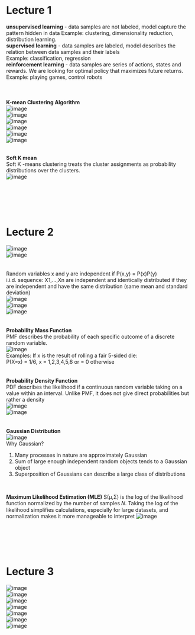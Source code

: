 # Lecture 1  
<strong>unsupervised learning</strong> - data samples are not labeled, model capture the pattern hidden in data Example: clustering, dimensionality reduction, distribution learning.  
<strong>supervised learning</strong> - data samples are labeled, model describes the relation between data samples and their labels  
Example: classification, regression  
<strong>reinforcement learning</strong> - data samples are series of actions, states and rewards. We are looking for optimal policy that maximizes future returns.  
Example: playing games, control robots
<br>  
<br>  
<strong>K-mean Clustering Algorithm</strong>  
![image](https://github.com/user-attachments/assets/ab4b0f05-bde8-4227-b07e-19c2d941b948)  
![image](https://github.com/user-attachments/assets/075c588d-fae5-4533-bc52-0d4a5c3027a4)  
![image](https://github.com/user-attachments/assets/24a66ad7-4e11-4851-b94c-c4a3adc9c07a)  
![image](https://github.com/user-attachments/assets/a973c7d8-1025-4caf-b207-a52f81e15c23)  
![image](https://github.com/user-attachments/assets/843d62d0-fde9-4ea9-9072-d08ead19c2c8)  
![image](https://github.com/user-attachments/assets/dc5a98ec-6548-4065-89c5-e5ee5e0e17c1)  
<br>  

<strong>Soft K mean</strong>  
Soft K -means clustering treats the cluster assignments as probability distributions over the clusters.  
![image](https://github.com/user-attachments/assets/15b245a4-21ab-4754-a638-fc48bad10fb5)  
<br>  
<br>  
<br>  
# Lecture 2  
![image](https://github.com/user-attachments/assets/af4318ae-7f9f-4acc-b4b2-3b087f708911)  
![image](https://github.com/user-attachments/assets/be2766e8-d014-4d14-9816-915191f3fba8)  
<br>  
Random variables x and y are independent if P(x,y) = P(x)P(y)  
i.i.d. sequence: X1,...,Xn are independent and identically distributed if they are independent and have the same distribution (same mean and standard deviation)  
![image](https://github.com/user-attachments/assets/2517f346-60fb-4ff7-bee0-777420fcc845)  
![image](https://github.com/user-attachments/assets/f566227d-8c39-4e09-97b2-eb8ce80c2a57)  
![image](https://github.com/user-attachments/assets/aef2faf1-5f37-4ef9-829d-0da3de9a83ae)  
<br>  
<strong>Probability Mass Function</strong>  
PMF describes the probability of each specific outcome of a discrete random variable.  
![image](https://github.com/user-attachments/assets/8ee93400-75dc-46cf-9fe5-1fb81f7914c2)  
Examples:  If x is the result of rolling a fair 5-sided die:  
P(X=x) = 1/6, x = 1,2,3,4,5,6 or = 0 otherwise  
<br>  
<strong>Probability Density Function</strong>  
PDF describes the likelihood if a continuous random variable taking on a value within an interval. Unlike PMF, it does not give direct probabilities but rather a density  
![image](https://github.com/user-attachments/assets/ae22fa7b-5bc1-43bd-81e6-549bee8e86a6)  
![image](https://github.com/user-attachments/assets/0b94a026-db7c-4af6-81a3-b22bd88137e9)  
<br>  
<strong>Gaussian Distribution</strong>  
![image](https://github.com/user-attachments/assets/73585695-713b-4fa8-8604-68ca6308fb0e)  
Why Gaussian?  
1. Many processes in nature are approximately Gaussian
2. Sum of large enough independent random objects tends to a Gaussian object
3. Superposition of Gaussians can describe a large class of distributions
<br>

<strong>Maximum Likelihood Estimation (MLE)</strong>
S(μ,Σ) is the log of the likelihood function normalized by the number of samples 𝑁. Taking the log of the likelihood simplifies calculations, especially for large datasets, and normalization makes it more manageable to interpret
![image](https://github.com/user-attachments/assets/48ca2ef9-d103-4092-bec3-1814a3e77bd9)  
<br>  
<br>  
<br>  
# Lecture 3  
![image](https://github.com/user-attachments/assets/12f2d2f3-21b2-4bda-b228-cecce9196f4a)  
![image](https://github.com/user-attachments/assets/ab1fbad7-f270-4648-ab0f-909ae1fe2814)  
![image](https://github.com/user-attachments/assets/f8ca95da-7006-4898-858a-97f829252c74)  
![image](https://github.com/user-attachments/assets/3bb19761-932e-40a2-beb6-86d573d0d0f0)  
![image](https://github.com/user-attachments/assets/79f2dc17-95da-4607-9550-145fc3329433)  
![image](https://github.com/user-attachments/assets/ffc19897-effc-4231-9bf5-320e84310663)  
![image](https://github.com/user-attachments/assets/948b1fb4-523d-47d1-acaa-937e32f637ac)






























